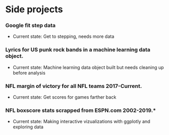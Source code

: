 # Side projects

### Google fit step data

* Current state: Get to stepping, needs more data


### Lyrics for US punk rock bands in a machine learning data object.

* Current state: Machine learning data object built but needs cleaning up before analysis


### NFL margin of victory for all NFL teams 2017-Current.

* Current state: Get scores for games farther back


### NFL boxscore stats scrapped from ESPN.com 2002-2019.*

* Current state: Making interactive vizualizations with ggplotly and exploring data